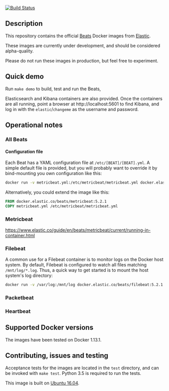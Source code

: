 [![Build Status](https://travis-ci.org/elastic/beats-docker.svg?branch=master)](https://travis-ci.org/elastic/beats-docker)

## Description

This repository contains the official [Beats][beats] Docker images from
[Elastic][elastic].

These images are currently under development, and should be considered alpha-quality.

Please do not run these images in production, but feel free to experiment.

[beats]: https://www.elastic.co/products/beats
[elastic]: https://www.elastic.co/

## Quick demo
Run `make demo` to build, test and run the Beats,

Elasticsearch and Kibana containers are also provided. Once the containers are all running, point a browser at http://localhost:5601 to find Kibana, and log in with the `elastic`/`changeme` as the username and password.

## Operational notes
### All Beats
#### Configuration file
Each Beat has a YAML configuration file at `/etc/[BEAT]/[BEAT].yml`. A simple default file is provided, but you will probably want to override it by bind-mounting you own configuration like this:

``` bash
docker run -v metricbeat.yml:/etc/metricbeat/metricbeat.yml docker.elastic.co/beats/metricbeat:5.2.1
```

Alternatively, you could extend the image like this:

``` dockerfile
FROM docker.elastic.co/beats/metricbeat:5.2.1
COPY metricbeat.yml /etc/metricbeat/metricbeat.yml
```

### Metricbeat
https://www.elastic.co/guide/en/beats/metricbeat/current/running-in-container.html
### Filebeat
A common use for a Filebeat container is to monitor logs on the Docker host system. By default, Filebeat is configured to watch all files matching `/mnt/log/*.log`. Thus, a quick way to get started is to mount the host system's log directory:

``` bash
docker run -v /var/log:/mnt/log docker.elastic.co/beats/filebeat:5.2.1
```
### Packetbeat
### Heartbeat


## Supported Docker versions

The images have been tested on Docker 1.13.1.

## Contributing, issues and testing

Acceptance tests for the images are located in the `test` directory, and can
be invoked with `make test`. Python 3.5 is required to run the tests.

This image is built on [Ubuntu 16.04][ubuntu-1604].

[ubuntu-1604]: https://github.com/tianon/docker-brew-ubuntu-core/blob/188bcceb999c0c465b3053efefd4e1a03d3fc47e/xenial/Dockerfile
